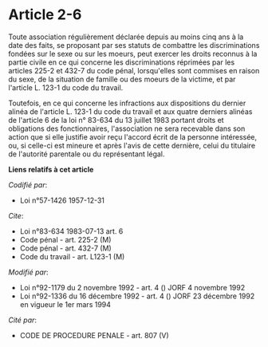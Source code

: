 # Article 2-6

Toute association régulièrement déclarée depuis au moins cinq ans à la date des faits, se proposant par ses statuts de
combattre les discriminations fondées sur le sexe ou sur les moeurs, peut exercer les droits reconnus à la partie civile en
ce qui concerne les discriminations réprimées par les articles 225-2 et 432-7 du code pénal, lorsqu'elles sont commises en
raison du sexe, de la situation de famille ou des moeurs de la victime, et par l'article L. 123-1 du code du travail.

Toutefois, en ce qui concerne les infractions aux dispositions du dernier alinéa de l'article L. 123-1 du code du travail et
aux quatre derniers alinéas de l'article 6 de la loi n° 83-634 du 13 juillet 1983 portant droits et obligations des
fonctionnaires, l'association ne sera recevable dans son action que si elle justifie avoir reçu l'accord écrit de la personne
intéressée, ou, si celle-ci est mineure et après l'avis de cette dernière, celui du titulaire de l'autorité parentale ou du
représentant légal.

**Liens relatifs à cet article**

_Codifié par_:

  - Loi n°57-1426 1957-12-31

_Cite_:

  - Loi n°83-634 1983-07-13 art. 6
  - Code pénal - art. 225-2 (M)
  - Code pénal - art. 432-7 (M)
  - Code du travail - art. L123-1 (M)

_Modifié par_:

  - Loi n°92-1179 du 2 novembre 1992 - art. 4 () JORF 4 novembre 1992
  - Loi n°92-1336 du 16 décembre 1992 - art. 4 () JORF 23 décembre 1992 en vigueur le 1er mars 1994

_Cité par_:

  - CODE DE PROCEDURE PENALE - art. 807 (V)
